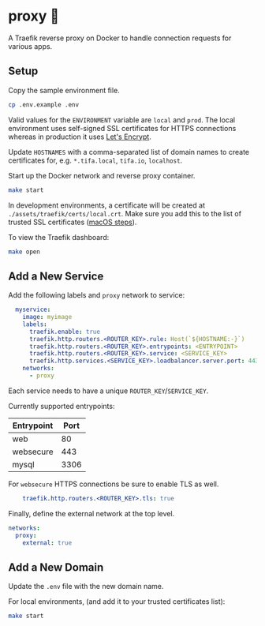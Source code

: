 # proxy 🚦

A Traefik reverse proxy on Docker to handle connection requests for various apps.

## Setup

Copy the sample environment file.

```sh
cp .env.example .env
```

Valid values for the `ENVIRONMENT` variable are `local` and `prod`. The local environment uses self-signed SSL certificates for HTTPS connections whereas in production it uses [Let's Encrypt][lets-encrypt].

Update `HOSTNAMES` with a comma-separated list of domain names to create certificates for, e.g. `*.tifa.local`, `tifa.io`, `localhost`.

Start up the Docker network and reverse proxy container.

```sh
make start
```

In development environments, a certificate will be created at `./assets/traefik/certs/local.crt`. Make sure you add this to the list of trusted SSL certificates ([macOS steps][trust-certificate-macos]).

To view the Traefik dashboard:

```sh
make open
```

## Add a New Service

Add the following labels and `proxy` network to service:

```yaml
  myservice:
    image: myimage
    labels:
      traefik.enable: true
      traefik.http.routers.<ROUTER_KEY>.rule: Host(`${HOSTNAME:-}`)
      traefik.http.routers.<ROUTER_KEY>.entrypoints: <ENTRYPOINT>
      traefik.http.routers.<ROUTER_KEY>.service: <SERVICE_KEY>
      traefik.http.services.<SERVICE_KEY>.loadbalancer.server.port: 443
    networks:
      - proxy
```

Each service needs to have a unique `ROUTER_KEY`/`SERVICE_KEY`.

Currently supported entrypoints:

Entrypoint | Port
--- | ---
web | 80
websecure | 443
mysql | 3306

For `websecure` HTTPS connections be sure to enable TLS as well.

```yaml
    traefik.http.routers.<ROUTER_KEY>.tls: true
```

Finally, define the external network at the top level.

```yaml
networks:
  proxy:
    external: true
```

## Add a New Domain

Update the `.env` file with the new domain name.

For local environments,  (and add it to your trusted certificates list):

```sh
make start
```


<!-- docs -->
[trust-certificate-macos]: docs/trust-certificate-macos.md

<!-- external -->
[lets-encrypt]: https://letsencrypt.org
